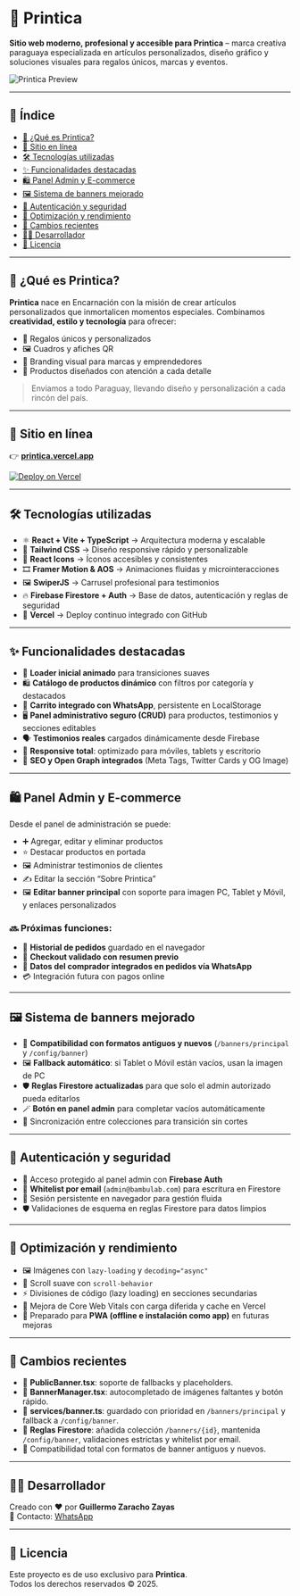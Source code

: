 # 🎨 Printica   

**Sitio web moderno, profesional y accesible para Printica** – marca creativa paraguaya especializada en artículos personalizados, diseño gráfico y soluciones visuales para regalos únicos, marcas y eventos.  

![Printica Preview](https://printica.vercel.app/og-image.jpg)  

---

## 📑 Índice
- [🧠 ¿Qué es Printica?](#-qué-es-printica)  
- [🔗 Sitio en línea](#-sitio-en-línea)  
- [🛠️ Tecnologías utilizadas](#️-tecnologías-utilizadas)  
- [✨ Funcionalidades destacadas](#-funcionalidades-destacadas)  
- [🛍️ Panel Admin y E-commerce](#️-panel-admin-y-e-commerce)  
- [🖼️ Sistema de banners mejorado](#️-sistema-de-banners-mejorado)  
- [🔐 Autenticación y seguridad](#-autenticación-y-seguridad)  
- [🚀 Optimización y rendimiento](#-optimización-y-rendimiento)  
- [📜 Cambios recientes](#-cambios-recientes)  
- [👨‍💻 Desarrollador](#-desarrollador)  
- [📝 Licencia](#-licencia)  

---

## 🧠 ¿Qué es Printica?  

**Printica** nace en Encarnación con la misión de crear artículos personalizados que inmortalicen momentos especiales. Combinamos **creatividad, estilo y tecnología** para ofrecer:  
- 🎁 Regalos únicos y personalizados  
- 🖼️ Cuadros y afiches QR  
- 🏢 Branding visual para marcas y emprendedores  
- 🎨 Productos diseñados con atención a cada detalle  

> Enviamos a todo Paraguay, llevando diseño y personalización a cada rincón del país.  

---

## 🔗 Sitio en línea  

👉 **[printica.vercel.app](https://printica.vercel.app)**  

[![Deploy on Vercel](https://vercel.com/button)](https://vercel.com)  

---

## 🛠️ Tecnologías utilizadas  

- ⚛️ **React + Vite + TypeScript** → Arquitectura moderna y escalable  
- 💨 **Tailwind CSS** → Diseño responsive rápido y personalizable  
- 🧩 **React Icons** → Íconos accesibles y consistentes  
- 🎞️ **Framer Motion & AOS** → Animaciones fluidas y microinteracciones  
- 🖼️ **SwiperJS** → Carrusel profesional para testimonios  
- 🔥 **Firebase Firestore + Auth** → Base de datos, autenticación y reglas de seguridad  
- 🚀 **Vercel** → Deploy continuo integrado con GitHub  

---

## ✨ Funcionalidades destacadas  

- 🚀 **Loader inicial animado** para transiciones suaves  
- 🛍️ **Catálogo de productos dinámico** con filtros por categoría y destacados  
- 🧾 **Carrito integrado con WhatsApp**, persistente en LocalStorage  
- 🖥️ **Panel administrativo seguro (CRUD)** para productos, testimonios y secciones editables  
- 🗣️ **Testimonios reales** cargados dinámicamente desde Firebase  
- 📱 **Responsive total**: optimizado para móviles, tablets y escritorio  
- 🔧 **SEO y Open Graph integrados** (Meta Tags, Twitter Cards y OG Image)  

---

## 🛍️ Panel Admin y E-commerce  

Desde el panel de administración se puede:  
- ➕ Agregar, editar y eliminar productos  
- ⭐ Destacar productos en portada  
- 🖼️ Administrar testimonios de clientes  
- ✍️ Editar la sección “Sobre Printica”  
- 🖼️ **Editar banner principal** con soporte para imagen PC, Tablet y Móvil, y enlaces personalizados  

### 🔜 Próximas funciones:  
- 🛒 **Historial de pedidos** guardado en el navegador  
- 🧾 **Checkout validado con resumen previo**  
- 📱 **Datos del comprador integrados en pedidos vía WhatsApp**  
- 💳 Integración futura con pagos online  

---

## 🖼️ Sistema de banners mejorado  

- 📌 **Compatibilidad con formatos antiguos y nuevos** (`/banners/principal` y `/config/banner`)  
- 🖼️ **Fallback automático**: si Tablet o Móvil están vacíos, usan la imagen de PC  
- 🛡️ **Reglas Firestore actualizadas** para que solo el admin autorizado pueda editarlos  
- 🪄 **Botón en panel admin** para completar vacíos automáticamente  
- 🔄 Sincronización entre colecciones para transición sin cortes  

---

## 🔐 Autenticación y seguridad  

- 🔑 Acceso protegido al panel admin con **Firebase Auth**  
- 📧 **Whitelist por email** (`admin@bambulab.com`) para escritura en Firestore  
- 💾 Sesión persistente en navegador para gestión fluida  
- 🛡️ Validaciones de esquema en reglas Firestore para datos limpios  

---

## 🚀 Optimización y rendimiento  

- 🖼️ Imágenes con `lazy-loading` y `decoding="async"`  
- 🧭 Scroll suave con `scroll-behavior`  
- ⚡ Divisiones de código (lazy loading) en secciones secundarias  
- 🎯 Mejora de Core Web Vitals con carga diferida y cache en Vercel  
- 🔎 Preparado para **PWA (offline e instalación como app)** en futuras mejoras  

---

## 📜 Cambios recientes  

- 🔹 **PublicBanner.tsx**: soporte de fallbacks y placeholders.  
- 🔹 **BannerManager.tsx**: autocompletado de imágenes faltantes y botón rápido.  
- 🔹 **services/banner.ts**: guardado con prioridad en `/banners/principal` y fallback a `/config/banner`.  
- 🔹 **Reglas Firestore**: añadida colección `/banners/{id}`, mantenida `/config/banner`, validaciones estrictas y whitelist por email.  
- 🔹 Compatibilidad total con formatos de banner antiguos y nuevos.  

---

## 👨‍💻 Desarrollador  

Creado con ❤️ por **Guillermo Zaracho Zayas**  
📲 Contacto: [WhatsApp](https://wa.me/595972166248)  

---

## 📝 Licencia  

Este proyecto es de uso exclusivo para **Printica**.  
Todos los derechos reservados © 2025.  
